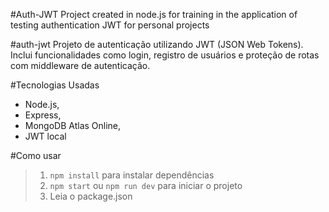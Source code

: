 #Auth-JWT
Project created in node.js for training in the application of testing authentication JWT for personal projects

#auth-jwt
Projeto de autenticação utilizando JWT (JSON Web Tokens). Inclui funcionalidades como login, registro de usuários e proteção de rotas com middleware de autenticação.

#Tecnologias Usadas 
- Node.js,
- Express,
- MongoDB Atlas Online,
- JWT local

#Como usar
> 1. `npm install` para instalar dependências
> 2. `npm start` ou `npm run dev` para iniciar o projeto
> 3. Leia o package.json
